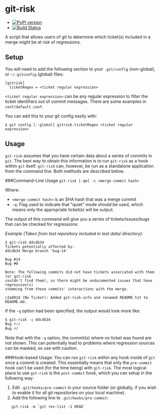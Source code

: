 git-risk
=====================

* [![PyPI version](https://badge.fury.io/py/gitrisk.svg)](http://badge.fury.io/py/gitrisk)
* [![Build Status](https://travis-ci.org/jwir3/git-risk.svg)](https://travis-ci.org/jwir3/git-risk)

A script that allows users of git to determine which ticket(s) included in a merge might be at risk of regressions.

Setup
---------------------
You will need to add the following section to your `.git/config` (non-global),
or `~/.gitconfig` (global) files:
```
[gitrisk]
  ticketRegex = <ticket regular expression>
```

`<ticket regular expression>` can be any regular expression to filter the ticket
identifiers out of commit messages. There are some examples in `conf/default.conf`.

You can add this to your git config easily with:
```
$ git config [--global] gitrisk.ticketRegex <ticket regular expression>
```


Usage
---------------------
`git-risk` assumes that you have certain data about a series of commits in
`git`. The best way to obtain this information is to run `git-risk` as a hook
within `git` itself. `git-risk` can, however, be run as a standalone application
from the command line. Both methods are described below.

###Command-Line Usage
`git-risk [-qm] -c <merge-commit hash>`

Where:
* `<merge-commit hash>` is an SHA hash that was a merge commit
* `-q`: Flag used to indicate that "quiet" mode should be used, which means only
        the appropriate ticket(s) will be output.

The output of this command will give you a series of tickets/issues/bugs that
can be checked for regressions:

_Example (Taken from test repository included in test data/ directory):_
```
$ git-risk ddcdb34
Tickets potentially affected by:
ddcdb34 Merge branch 'bug-14'

Bug #14
Bug #0

Note: The following commits did not have tickets associated with them (or git-risk
couldn't find them), so there might be undocumented issues that have regression(s)
stemming from these commits' interactions with the merge.

c2a881d (No Ticket): Added git-risk-info and renamed README.txt to README.md.
```

If the `-q` option had been specified, the output would look more like:
```bash
$ git-risk -q ddcdb34
Bug #14
Bug #0
```

Note that with the `-q` option, the commit(s) where no ticket was found are not
shown. This can potentially lead to problems where regression sources can be
masked, so use with caution.

###Hook-based Usage:
You can run `git-risk` within any hook inside of `git` once a commit is created.
This essentially means that only the `pre-commit` hook can't be used (for the
time being) with `git-risk`. The most logical place to use `git-risk` is the
`post-commit` hook, which you can setup in the following way:

1. Edit `.git/hooks/pre-commit` in your source folder (or globally, if you wish
   to enable it for all git repositories on your local machine).
2. Add the following line to `.git/hooks/pre-commit`:
```
   git-risk -m `git rev-list -1 HEAD`
```
